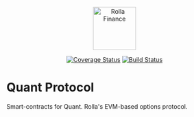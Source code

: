 <p align="center">
  <img src="https://ipfs.io/ipfs/QmX35KXQ8etfbHa9JuoktWuECUgTQh1LShvNLg8TjVaSfT" height="100" width="100" alt="Rolla Finance" />
</p>

<p align="center">
  <a href='https://coveralls.io/github/RollaProject/quant-protocol?branch=main'><img src='https://coveralls.io/repos/github/RollaProject/quant-protocol/badge.svg?branch=main&amp;t=Sr1yT2' alt='Coverage Status' /></a>
  <a href='https://github.com/RollaProject/quant-protocol/actions'><img src='https://github.com/RollaProject/quant-protocol/workflows/CI/badge.svg' alt='Build Status' /></a>
</p>

# Quant Protocol

Smart-contracts for Quant. Rolla's EVM-based options protocol.
